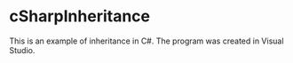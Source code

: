 # cSharpInheritance

This is an example of inheritance in C#.  The program was created in Visual Studio.
